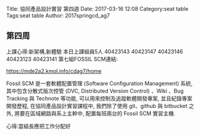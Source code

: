 Title: 協同產品設計實習 第四週
Date: 2017-03-16 12:08
Category:seat table
Tags:seat table
Author: 2017springcd_ag7



<!-- PELICAN_END_SUMMARY -->


## 第四周 

上課心得:新架構,新體驗
本日上課組員5人
40423143
40423147
40423146
40423123
40423141
第七組FOSSIL SCM連結:

<a href="https://mde2a2.kmol.info/cdag7/home">https://mde2a2.kmol.info/cdag7/home</a>


Fossil SCM 是一套軟體配置管理 (Software Configuration Management) 系統, 其中包含分散式版次控管 (DVC, Distributed Version Control) 、Wiki 、Bug Tracking 與 Technote 等功能, 可以用來控制及追蹤軟體開發專案, 並且紀錄專案開發歷程, 在協同產品設計實習課程中, 我們除了使用 git、github 與 bitbucket 之外, 將要在區域網路與系上主幹中, 配置每班兩台的 Fossil SCM 實習主機.

心得:當組長應把工作分配好


 
 
 


